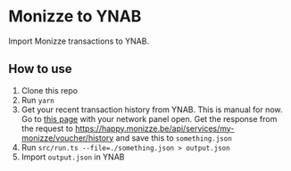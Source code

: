 # Monizze to YNAB

Import Monizze transactions to YNAB.

## How to use

1. Clone this repo
1. Run `yarn`
1. Get your recent transaction history from YNAB. This is manual for now. Go to [this page](https://my.monizze.be/en/history) with your network panel open. Get the response from the request to https://happy.monizze.be/api/services/my-monizze/voucher/history and save this to `something.json`
1. Run `src/run.ts --file=./something.json > output.json`
1. Import `output.json` in YNAB
